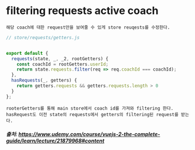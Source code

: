 # filtering requests active coach

```
해당 coach에 대한 request만을 보여줄 수 있게 store reuqests를 수정한다.
```

```js
// store/requests/getters.js


export default {
  requests(state, _, _2, rootGetters) {
    const coachId = rootGetters.userId;
    return state.requests.filter(req => req.coachId === coachId);
  },
  hasRequests(_, getters) {
    return getters.requests && getters.requests.length > 0
  }
};
```

```
rooterGetters를 통해 main store에서 coach id를 가져와 filtering 한다.
hasRequest도 이전 state의 requests에서 getters의 filtering된 request를 받는다.
```

##### 출처: https://www.udemy.com/course/vuejs-2-the-complete-guide/learn/lecture/21879968#content

